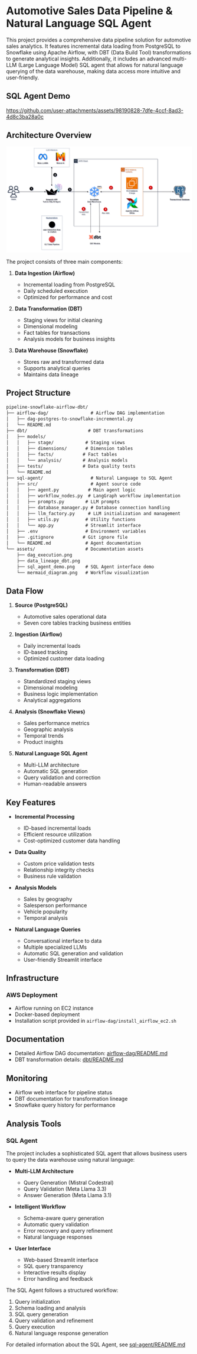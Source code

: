 # Automotive Sales Data Pipeline & Natural Language SQL Agent

This project provides a comprehensive data pipeline solution for automotive sales analytics. It features incremental data loading from PostgreSQL to Snowflake using Apache Airflow, with DBT (Data Build Tool) transformations to generate analytical insights. Additionally, it includes an advanced multi-LLM (Large Language Model) SQL agent that allows for natural language querying of the data warehouse, making data access more intuitive and user-friendly.

## SQL Agent Demo

https://github.com/user-attachments/assets/98190828-7dfe-4ccf-8ad3-4d8c3ba28a0c


## Architecture Overview
![Architecture Diagram](assets/ELTAgentPipeline.drawio.png)



The project consists of three main components:

1. **Data Ingestion (Airflow)**
   - Incremental loading from PostgreSQL
   - Daily scheduled execution
   - Optimized for performance and cost

2. **Data Transformation (DBT)**
   - Staging views for initial cleaning
   - Dimensional modeling
   - Fact tables for transactions
   - Analysis models for business insights

3. **Data Warehouse (Snowflake)**
   - Stores raw and transformed data
   - Supports analytical queries
   - Maintains data lineage

## Project Structure

```
pipeline-snowflake-airflow-dbt/
├── airflow-dag/                # Airflow DAG implementation
│   ├── dag-postgres-to-snowflake-incremental.py
│   └── README.md
├── dbt/                       # DBT transformations
│   ├── models/
│   │   ├── stage/            # Staging views
│   │   ├── dimensions/       # Dimension tables
│   │   ├── facts/           # Fact tables
│   │   └── analysis/        # Analysis models
│   ├── tests/               # Data quality tests
│   └── README.md
├── sql-agent/                  # Natural Language to SQL Agent
│   ├── src/                    # Agent source code
│   │   ├── agent.py           # Main agent logic
│   │   ├── workflow_nodes.py  # LangGraph workflow implementation
│   │   ├── prompts.py        # LLM prompts
│   │   ├── database_manager.py # Database connection handling
│   │   ├── llm_factory.py     # LLM initialization and management
│   │   ├── utils.py          # Utility functions
│   │   └── app.py            # Streamlit interface
│   ├── .env                  # Environment variables
│   ├── .gitignore           # Git ignore file
│   └── README.md             # Agent documentation
└── assets/                   # Documentation assets
    ├── dag_execution.png
    ├── data_lineage_dbt.png
    ├── sql_agent_demo.png    # SQL Agent interface demo
    └── mermaid_diagram.png   # Workflow visualization
```

## Data Flow

1. **Source (PostgreSQL)**
   - Automotive sales operational data
   - Seven core tables tracking business entities

2. **Ingestion (Airflow)**
   - Daily incremental loads
   - ID-based tracking
   - Optimized customer data loading

3. **Transformation (DBT)**
   - Standardized staging views
   - Dimensional modeling
   - Business logic implementation
   - Analytical aggregations

4. **Analysis (Snowflake Views)**
   - Sales performance metrics
   - Geographic analysis
   - Temporal trends
   - Product insights

5. **Natural Language SQL Agent**
   - Multi-LLM architecture
   - Automatic SQL generation
   - Query validation and correction
   - Human-readable answers

## Key Features

- **Incremental Processing**
  - ID-based incremental loads
  - Efficient resource utilization
  - Cost-optimized customer data handling

- **Data Quality**
  - Custom price validation tests
  - Relationship integrity checks
  - Business rule validation

- **Analysis Models**
  - Sales by geography
  - Salesperson performance
  - Vehicle popularity
  - Temporal analysis

- **Natural Language Queries**
  - Conversational interface to data
  - Multiple specialized LLMs
  - Automatic SQL generation and validation
  - User-friendly Streamlit interface

## Infrastructure

### AWS Deployment
- Airflow running on EC2 instance
- Docker-based deployment
- Installation script provided in `airflow-dag/install_airflow_ec2.sh`

## Documentation

- Detailed Airflow DAG documentation: [airflow-dag/README.md](airflow-dag/README.md)
- DBT transformation details: [dbt/README.md](dbt/README.md)

## Monitoring

- Airflow web interface for pipeline status
- DBT documentation for transformation lineage
- Snowflake query history for performance

## Analysis Tools

### SQL Agent
The project includes a sophisticated SQL agent that allows business users to query the data warehouse using natural language:

- **Multi-LLM Architecture**
  - Query Generation (Mistral Codestral)
  - Query Validation (Meta Llama 3.3)
  - Answer Generation (Meta Llama 3.1)

- **Intelligent Workflow**
  - Schema-aware query generation
  - Automatic query validation
  - Error recovery and query refinement
  - Natural language responses

- **User Interface**
  - Web-based Streamlit interface
  - SQL query transparency
  - Interactive results display
  - Error handling and feedback

The SQL Agent follows a structured workflow:
1. Query initialization
2. Schema loading and analysis
3. SQL query generation
4. Query validation and refinement
5. Query execution
6. Natural language response generation

For detailed information about the SQL Agent, see [sql-agent/README.md](sql-agent/README.md)

